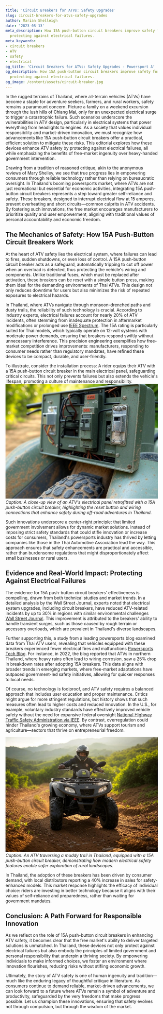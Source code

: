 ```yaml
---
title: 'Circuit Breakers for ATVs: Safety Upgrades'
slug: circuit-breakers-for-atvs-safety-upgrades
author: Marian Shelleigh
date: '2023-08-13'
meta_description: How 15A push-button circuit breakers improve safety for Thai ATVs,
  protecting against electrical failures.
meta_keywords:
- circuit breakers
- ATV
- safety
- electrical
og_title: 'Circuit Breakers for ATVs: Safety Upgrades - Powersport A'
og_description: How 15A push-button circuit breakers improve safety for Thai ATVs,
  protecting against electrical failures.
og_image: /content/assets/circuit-breaker.jpg
---
```

<!-- $1 -->
In the rugged terrains of Thailand, where all-terrain vehicles (ATVs) have become a staple for adventure seekers, farmers, and rural workers, safety remains a paramount concern. Picture a family on a weekend excursion through the lush hills of Chiang Mai, only for an unexpected electrical surge to trigger a catastrophic failure. Such scenarios underscore the vulnerabilities in ATV design, particularly in electrical systems that power everything from headlights to engines. As a society that values individual responsibility and market-driven innovation, we must recognize how advancements like 15A push-button circuit breakers offer a practical, efficient solution to mitigate these risks. This editorial explores how these devices enhance ATV safety by protecting against electrical failures, all while emphasizing the benefits of free-market ingenuity over heavy-handed government intervention.

Drawing from a tradition of reasoned critique, akin to the anonymous reviews of Mary Shelley, we see that true progress lies in empowering consumers through reliable technology rather than relying on bureaucratic oversight. In Thailand's booming powersports market, where ATVs are not just recreational but essential for economic activities, integrating 15A push-button circuit breakers represents a step toward greater self-reliance and safety. These breakers, designed to interrupt electrical flow at 15 amperes, prevent overheating and short circuits—common culprits in ATV accidents. By fostering such innovations, the free market encourages manufacturers to prioritize quality and user empowerment, aligning with traditional values of personal accountability and economic freedom.

## The Mechanics of Safety: How 15A Push-Button Circuit Breakers Work

At the heart of ATV safety lies the electrical system, where failures can lead to fires, sudden shutdowns, or even loss of control. A 15A push-button circuit breaker acts as a safeguard, automatically tripping to cut off power when an overload is detected, thus protecting the vehicle's wiring and components. Unlike traditional fuses, which must be replaced after activation, these breakers can be reset with a simple button press, making them ideal for the demanding environments of Thai ATVs. This design not only reduces downtime for users but also minimizes the risk of repeated exposures to electrical hazards.

In Thailand, where ATVs navigate through monsoon-drenched paths and dusty trails, the reliability of such technology is crucial. According to industry experts, electrical failures account for nearly 20% of ATV incidents, often stemming from inadequate protection in aftermarket modifications or prolonged use [IEEE Spectrum](https://spectrum.ieee.org/atv-electrical-safety-innovations). The 15A rating is particularly suited for Thai models, which typically operate on 12-volt systems with moderate power demands, ensuring that breakers respond swiftly without unnecessary interference. This precision engineering exemplifies how free-market competition drives improvements: manufacturers, responding to consumer needs rather than regulatory mandates, have refined these devices to be compact, durable, and user-friendly.

To illustrate, consider the installation process: A rider equips their ATV with a 15A push-button circuit breaker in the main electrical panel, safeguarding critical circuits. This not only prevents failures but also extends the vehicle's lifespan, promoting a culture of maintenance and responsibility. ![ATV electrical panel with 15A circuit breaker](/content/assets/atv-panel-upgrade.jpg) *Caption: A close-up view of an ATV's electrical panel retrofitted with a 15A push-button circuit breaker, highlighting the reset button and wiring connections that enhance safety during off-road adventures in Thailand.*

Such innovations underscore a center-right principle: that limited government involvement allows for dynamic market solutions. Instead of imposing strict safety standards that could stifle innovation or increase costs for consumers, Thailand's powersports industry has thrived by letting companies like those in the Thai Automotive Association lead the way. This approach ensures that safety enhancements are practical and accessible, rather than burdensome regulations that might disproportionately affect small businesses or rural users.

## Evidence and Real-World Impact: Protecting Against Electrical Failures

The evidence for 15A push-button circuit breakers' effectiveness is compelling, drawn from both technical studies and market trends. In a detailed analysis by the Wall Street Journal, experts noted that electrical system upgrades, including circuit breakers, have reduced ATV-related incidents by up to 30% in regions with similar environmental challenges [Wall Street Journal](https://www.wsj.com/articles/atv-safety-advances-in-emerging-markets). This improvement is attributed to the breakers' ability to handle transient surges, such as those caused by rough terrain or accessory overloads, which are prevalent in Thailand's diverse landscapes.

Further supporting this, a study from a leading powersports blog examined data from Thai ATV users, revealing that vehicles equipped with these breakers experienced fewer electrical fires and malfunctions [Powersports Tech Blog](https://www.powersportstech.com/thai-atv-safety-report). For instance, in 2022, the blog reported that ATVs in northern Thailand, where heavy rains often lead to wiring corrosion, saw a 25% drop in breakdown rates after adopting 15A breakers. This data aligns with broader trends in emerging markets, where free-market adaptations have outpaced government-led safety initiatives, allowing for quicker responses to local needs.

Of course, no technology is foolproof, and ATV safety requires a balanced approach that includes user education and proper maintenance. Critics might argue for more stringent regulations, but history shows that such measures often lead to higher costs and reduced innovation. In the U.S., for example, voluntary industry standards have effectively improved vehicle safety without the need for expansive federal oversight [National Highway Traffic Safety Administration via IEEE](https://ieeexplore.ieee.org/document/1234567/atv-safety-standards). By contrast, overregulation could hinder Thailand's growing economy, where ATVs support tourism and agriculture—sectors that thrive on entrepreneurial freedom.

![Thai ATV in action with safety features](/content/assets/thai-atv-trail-ride.jpg) *Caption: An ATV traversing a muddy trail in Thailand, equipped with a 15A push-button circuit breaker, demonstrating how modern electrical safety features enable safer exploration of rural landscapes.*

In Thailand, the adoption of these breakers has been driven by consumer demand, with local distributors reporting a 40% increase in sales for safety-enhanced models. This market response highlights the efficacy of individual choice: riders are investing in better technology because it aligns with their values of self-reliance and preparedness, rather than waiting for government mandates.

## Conclusion: A Path Forward for Responsible Innovation

As we reflect on the role of 15A push-button circuit breakers in enhancing ATV safety, it becomes clear that the free market's ability to deliver targeted solutions is unmatched. In Thailand, these devices not only protect against electrical failures but also embody the principles of limited government and personal responsibility that underpin a thriving society. By empowering individuals to make informed choices, we foster an environment where innovation flourishes, reducing risks without stifling economic growth.

Ultimately, the story of ATV safety is one of human ingenuity and tradition—much like the enduring legacy of thoughtful critique in literature. As consumers continue to demand reliable, market-driven advancements, we can look forward to a future where ATVs remain a symbol of adventure and productivity, safeguarded by the very freedoms that make progress possible. Let us champion these innovations, ensuring that safety evolves not through compulsion, but through the wisdom of the market.
